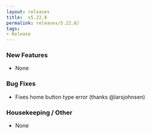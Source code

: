 ```yaml
---
layout: releases
title:  v5.22.8
permalink: releases/5.22.8/
tags:
- Release
---
```


### New Features

- None

### Bug Fixes

- Fixes home button type error (thanks @larsjohnsen)

### Housekeeping / Other

- None
